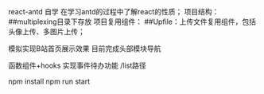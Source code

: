 react-antd 自学
在学习antd的过程中了解react的性质；
项目结构：
##multiplexing目录下存放 项目复用组件：
##Upfile：上传文件复用组件，包括头像上传、多图片上传；

模拟实现B站首页展示效果
目前完成头部模块导航

函数组件+hooks 实现事件待办功能 /list路径

npm install 
npm run start